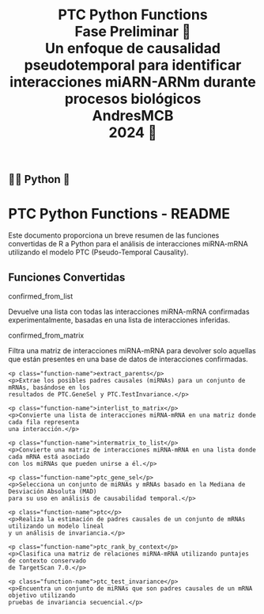 <h1 align="center"><br>
PTC Python Functions<br>
Fase Preliminar 🤖 <br> 
Un enfoque de causalidad pseudotemporal para identificar interacciones miARN-ARNm durante procesos biológicos<br> 
AndresMCB <br> 
2024 📅</h1><br>
<h2>👨‍💻 Python 🐍</h2>
    
<h1>PTC Python Functions - README</h1>
    <p>Este documento proporciona un breve resumen de las funciones convertidas de R a Python
    para el análisis de interacciones miRNA-mRNA utilizando el modelo PTC (Pseudo-Temporal Causality).</p>

<h2>Funciones Convertidas</h2>
    <p class="function-name">confirmed_from_list</p>
    <p>Devuelve una lista con todas las interacciones miRNA-mRNA confirmadas experimentalmente, 
    basadas en una lista de interacciones inferidas.</p>

<p class="function-name">confirmed_from_matrix</p>
    <p>Filtra una matriz de interacciones miRNA-mRNA para devolver solo aquellas que están presentes 
    en una base de datos de interacciones confirmadas.</p>

    <p class="function-name">extract_parents</p>
    <p>Extrae los posibles padres causales (miRNAs) para un conjunto de mRNAs, basándose en los 
    resultados de PTC.GeneSel y PTC.TestInvariance.</p>

    <p class="function-name">interlist_to_matrix</p>
    <p>Convierte una lista de interacciones miRNA-mRNA en una matriz donde cada fila representa 
    una interacción.</p>

    <p class="function-name">intermatrix_to_list</p>
    <p>Convierte una matriz de interacciones miRNA-mRNA en una lista donde cada mRNA está asociado 
    con los miRNAs que pueden unirse a él.</p>

    <p class="function-name">ptc_gene_sel</p>
    <p>Selecciona un conjunto de miRNAs y mRNAs basado en la Mediana de Desviación Absoluta (MAD) 
    para su uso en análisis de causabilidad temporal.</p>

    <p class="function-name">ptc</p>
    <p>Realiza la estimación de padres causales de un conjunto de mRNAs utilizando un modelo lineal 
    y un análisis de invariancia.</p>

    <p class="function-name">ptc_rank_by_context</p>
    <p>Clasifica una matriz de relaciones miRNA-mRNA utilizando puntajes de contexto conservado 
    de TargetScan 7.0.</p>

    <p class="function-name">ptc_test_invariance</p>
    <p>Encuentra un conjunto de miRNAs que son padres causales de un mRNA objetivo utilizando 
    pruebas de invariancia secuencial.</p>
